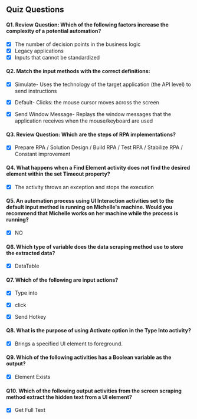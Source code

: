 ## Quiz Questions

#### Q1. Review Question: Which of the following factors increase the complexity of a potential automation?
- [x] The number of decision points in the business logic
- [x] Legacy applications
- [x] Inputs that cannot be standardized

#### Q2. Match the input methods with the correct definitions:
- [x] Simulate- Uses the technology of the target application (the API level) to send instructions
- [x] Default- Clicks: the mouse cursor moves across the screen
- [x] Send Window Message- Replays the window messages that the application receives when the mouse/keyboard are used


#### Q3. Review Question: Which are the steps of RPA implementations?
- [x] Prepare RPA / Solution Design / Build RPA / Test RPA / Stabilize RPA / Constant improvement


#### Q4. What happens when a Find Element activity does not find the desired element within the set Timeout property?
- [x] The activity throws an exception and stops the execution


#### Q5. An automation process using UI Interaction activities set to the default input method is running on Michelle's machine. Would you recommend that Michelle works on her machine while the process is running?
- [x] NO


#### Q6. Which type of variable does the data scraping method use to store the extracted data?
- [x] DataTable


#### Q7. Which of the following are input actions?
- [x] Type into
- [x] click
- [x] Send Hotkey


#### Q8. What is the purpose of using Activate option in the Type Into activity?
- [x] Brings a specified UI element to foreground.


#### Q9. Which of the following activities has a Boolean variable as the output?
- [x] Element Exists


#### Q10. Which of the following output activities from the screen scraping method extract the hidden text from a UI element?
- [x] Get Full Text
